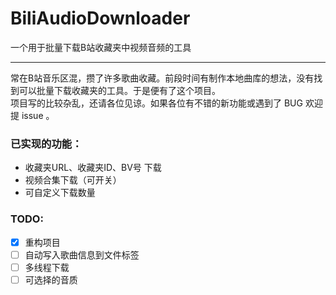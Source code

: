 # BiliAudioDownloader
一个用于批量下载B站收藏夹中视频音频的工具

---
常在B站音乐区混，攒了许多歌曲收藏。前段时间有制作本地曲库的想法，没有找到可以批量下载收藏夹的工具。于是便有了这个项目。  
项目写的比较杂乱，还请各位见谅。如果各位有不错的新功能或遇到了 BUG 欢迎提 issue 。

### 已实现的功能：
- 收藏夹URL、收藏夹ID、BV号 下载
- 视频合集下载（可开关）
- 可自定义下载数量

### TODO:
- [x] 重构项目
- [ ] 自动写入歌曲信息到文件标签
- [ ] 多线程下载
- [ ] 可选择的音质
